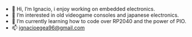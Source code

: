 - 👋 Hi, I’m Ignacio, i enjoy working on embedded electronics.
- 👀 I’m interested in old videogame consoles and japanese electronics.
- 🌱 I’m currently learning how to code over RP2040 and the power of PIO.
- 📫 ignacioegea96@gmail.com

<!---
perrochiba/perrochiba is a ✨ special ✨ repository because its `README.md` (this file) appears on your GitHub profile.
You can click the Preview link to take a look at your changes.
--->
